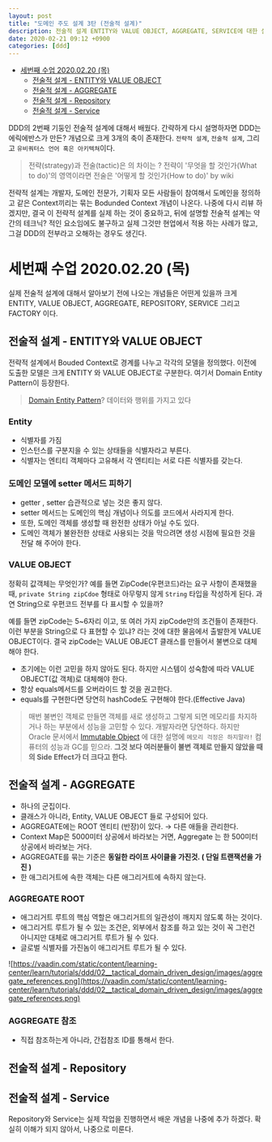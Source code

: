 ```yaml
---
layout: post
title: "도메인 주도 설계 3탄 (전술적 설계)"
description: 전술적 설계 ENTITY와 VALUE OBJECT, AGGREGATE, SERVICE에 대한 설명
date: 2020-02-21 09:12 +0900
categories: [ddd]
---
```


<!-- TOC -->

- [세번째 수업 2020.02.20 (목)](#세번째-수업-20200220-목)
  - [전술적 설계 - ENTITY와 VALUE OBJECT](#전술적-설계----entity와-value-object)
  - [전술적 설계 - AGGREGATE](#전술적-설계---aggregate)
  - [전술적 설계 - Repository](#전술적-설계---repository)
  - [전술적 설계 - Service](#전술적-설계---service)

<!-- /TOC -->

DDD의 2번째 기둥인 전술적 설계에 대해서 배웠다. 간략하게 다시 설명하자면 DDD는 에릭에반스가 만든? 개념으로 크게 3개의 축이 존재한다. `전략적 설계`, `전술적 설계`, 그리고 `유비쿼터스 언어 혹은 아키텍쳐`이다.

> 전략(strategy)과 전술(tactic)은 의 차이는 ?
> 전략이 '무엇을 할 것인가(What to do)'의 영역이라면 전술은 '어떻게 할 것인가(How to do)' by wiki

전략적 설계는 개발자, 도메인 전문가, 기획자 모든 사람들이 참여해서 도메인을 정의하고 같은 Context끼리는 묶는 Bodunded Context 개념이 나온다. 나중에 다시 리뷰 하겠지만, 결국 이 전략적 설계를 실제 하는 것이 중요하고, 뒤에 설명할 전술적 설계는 약간의 테크닉? 적인 요소임에도 불구하고 실제 그것만 현업에서 적용 하는 사례가 많고, 그걸 DDD의 전부라고 오해하는 경우도 생긴다.

# 세번째 수업 2020.02.20 (목)

실제 전술적 설계에 대해서 알아보기 전에 나오는 개념들은 어떤게 있을까 크게 ENTITY, VALUE OBJECT, AGGREGATE, REPOSITORY, SERVICE 그리고 FACTORY 이다.

## 전술적 설계 - ENTITY와 VALUE OBJECT

전략적 설계에서 Bouded Context로 경계를 나누고 각각의 모델을 정의했다. 이전에 도출한 모델은 크게 ENTITY 와 VALUE OBJECT로 구분한다. 여기서 Domain Entity Pattern이 등장한다.

> [Domain Entity Pattern](https://docs.microsoft.com/en-us/dotnet/architecture/microservices/microservice-ddd-cqrs-patterns/microservice-domain-model)? 데이터와 행위를 가지고 있다

### Entity

- 식별자를 가짐
- 인스턴스를 구분지을 수 있는 상태들을 식별자라고 부른다.
- 식별자는 엔티티 객체마다 고유해서 각 엔티티는 서로 다른 식별자를 갖는다.

### 도메인 모델에 setter 메서드 피하기

- getter , setter 습관적으로 넣는 것은 좋지 않다.
- setter 메서드는 도메인의 핵심 개념이나 의도를 코드에서 사라지게 한다.
- 또한, 도메인 객체를 생성할 때 완전한 상태가 아닐 수도 있다.
- 도메인 객체가 불완전한 상태로 사용되는 것을 막으려면 생성 시점에 필요한 것을 전달 해 주어야 한다.

### VALUE OBJECT

정확히 값객체는 무엇인가? 예를 들면 ZipCode(우편코드)라는 요구 사항이 존재했을 때, `private String zipCdoe` 형태로 아무렇지 않게 `String` 타입을 작성하게 된다. 과연 String으로 우편코드 전부를 다 표시할 수 있을까?

예를 들면 zipCode는 5~6자리 이고, 또 여러 가지 zipCode만의 조건들이 존재한다. 이런 부분을 String으로 다 표현할 수 있냐? 라는 것에 대한 물음에서 출발한게 VALUE OBJECT이다. 결국 zipCode는 VALUE OBJECT 클래스를 만들어서 불변으로 대체 해야 한다.

- 초기에는 이런 고민을 하지 않아도 된다. 하지만 시스템이 성숙함에 따라 VALUE OBJECT(값 객체)로 대체해야 한다.
- 항상 equals메서드를 오버라이드 할 것을 권고한다.
- equals를 구현한다면 당연히 hashCode도 구현해야 한다.(Effective Java)

> 매번 불변인 객체로 만들면 객체를 새로 생성하고 그렇게 되면 메모리를 차지하거나 하는 부분에서 성능을 고민할 수 있다. 개발자라면 당연하다. 하지만 Oracle 문서에서 [Immutable Object](https://docs.oracle.com/javase/tutorial/essential/concurrency/immutable.html) 에 대한 설명에 `메모리 걱정은 하지말라!` 컴퓨터의 성능과 GC를 믿으라. **그것 보다 여러분들이 불변 객체로 만들지 않았을 때의 Side Effect가 더 크다고 한다.**

## 전술적 설계 - AGGREGATE

- 하나의 군집이다.
- 클래스가 아니라, Entity, VALUE OBJECT 들로 구성되어 있다.
- AGGREGATE에는 ROOT 엔티티 (반장)이 있다. → 다른 애들을 관리한다.
- Context Map은 5000미터 상공에서 바라보는 거면, Aggregate 는 한 500미터 상공에서 바라보는 거다.
- AGGREGATE를 묶는 기준은 **동일한 라이프 사이클을 가진것. ( 단일 트랜잭션을 가진 )**
- 한 애그리거트에 속한 객체는 다른 애그리거트에 속하지 않는다.

### AGGREGATE ROOT

- 애그리거트 루트의 핵심 역할은 애그리거트의 일관성이 깨지지 않도록 하는 것이다.
- 애그리거트 루트가 될 수 있는 조건은, 외부에서 참조를 하고 있는 것이 꼭 그런건 아니지만 대체로 애그리거트 루트가 될 수 있다.
- 글로벌 식별자를 가진놈이 애그리거트 루트가 될 수 있다.

![https://vaadin.com/static/content/learning-center/learn/tutorials/ddd/02__tactical_domain_driven_design/images/aggregate_references.png](https://vaadin.com/static/content/learning-center/learn/tutorials/ddd/02__tactical_domain_driven_design/images/aggregate_references.png)

### AGGREGATE 참조

- 직접 참조하는게 아니라, 간접참조 ID를 통해서 한다.

## 전술적 설계 - Repository

## 전술적 설계 - Service

Repository와 Service는 실제 작업을 진행하면서 배운 개념을 나중에 추가 하겠다.
확실히 이해가 되지 않아서, 나중으로 미룬다.
